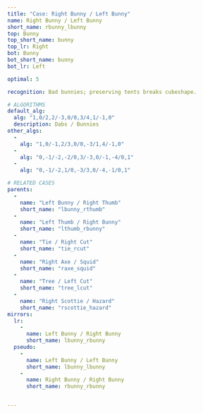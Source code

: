 ```yaml
---
title: "Case: Right Bunny / Left Bunny"
name: Right Bunny / Left Bunny
short_name: rbunny_lbunny
top: Bunny
top_short_name: bunny
top_lr: Right
bot: Bunny
bot_short_name: bunny
bot_lr: Left

optimal: 5

recognition: Bad bunnies; preserving tents breaks cubeshape.

# ALGORITHMS
default_alg:
  alg: "1,0/2,2/-3,0/0,3/4,1/-1,0"
  description: Dabs / Bunnies
other_algs:
  -
    alg: "1,0/-1,2/3,0/0,-3/1,4/-1,0"
  -
    alg: "0,-1/-2,-2/0,3/-3,0/-1,-4/0,1"
  -
    alg: "0,-1/-2,1/0,-3/3,0/-4,-1/0,1"

# RELATED CASES
parents:
  -
    name: "Left Bunny / Right Thumb"
    short_name: "lbunny_rthumb"
  -
    name: "Left Thumb / Right Bunny"
    short_name: "lthumb_rbunny"
  -
    name: "Tie / Right Cut"
    short_name: "tie_rcut"
  -
    name: "Right Axe / Squid"
    short_name: "raxe_squid"
  -
    name: "Tree / Left Cut"
    short_name: "tree_lcut"
  -
    name: "Right Scottie / Hazard"
    short_name: "rscottie_hazard"
mirrors:
  lr:
    -
      name: Left Bunny / Right Bunny
      short_name: lbunny_rbunny
  pseudo:
    -
      name: Left Bunny / Left Bunny
      short_name: lbunny_lbunny
    -
      name: Right Bunny / Right Bunny
      short_name: rbunny_rbunny


---
```


